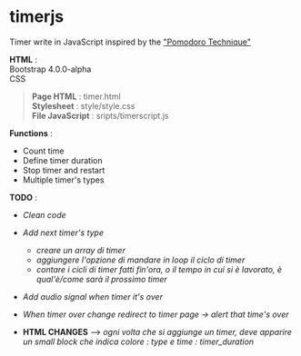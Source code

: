 # timerjs
Timer write in JavaScript inspired by the ["Pomodoro Technique"](https://en.wikipedia.org/wiki/Pomodoro_Technique)  

**HTML** :   
Bootstrap 4.0.0-alpha  
CSS 

> **Page HTML** : timer.html  
> **Stylesheet** : style/style.css   
> **File JavaScript** : sripts/timerscript.js 

**Functions** :  
- Count time    
- Define timer duration  
- Stop timer and restart    
- Multiple timer's types  

**TODO** :   
- *Clean code* 
- *Add next timer's type*
  - *creare un array di timer*
  - *aggiungere l'opzione di mandare in loop il ciclo di timer*
  - *contare i cicli di timer fatti fin'ora, o il tempo in cui si è lavorato, è qual'è/come sarà il prossimo timer*

- *Add audio signal when timer it's over*
- *When timer over change redirect to timer page -> alert that time's over*
- **HTML CHANGES** --> *ogni volta che si aggiunge un timer, deve apparire un small block che indica colore : type e time : timer_duration*